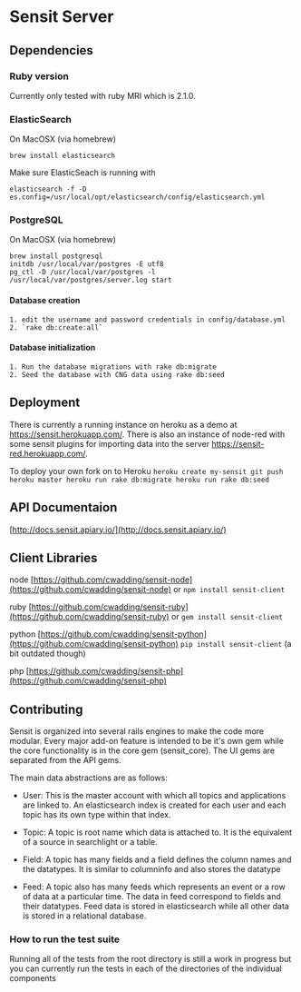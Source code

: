 # Sensit Server

## Dependencies

### Ruby version
Currently only tested with ruby MRI which is 2.1.0.

### ElasticSearch
On MacOSX (via homebrew)

	brew install elasticsearch

Make sure ElasticSeach is running with 

	elasticsearch -f -D es.config=/usr/local/opt/elasticsearch/config/elasticsearch.yml

### PostgreSQL
On MacOSX (via homebrew)

	brew install postgresql
	initdb /usr/local/var/postgres -E utf8
	pg_ctl -D /usr/local/var/postgres -l /usr/local/var/postgres/server.log start



#### Database creation

	1. edit the username and password credentials in config/database.yml
	2. `rake db:create:all`

#### Database initialization
	1. Run the database migrations with rake db:migrate
	2. Seed the database with CNG data using rake db:seed

## Deployment
There is currently a running instance on heroku as a demo at https://sensit.herokuapp.com/.
There is also an instance of node-red with some sensit plugins for importing data into the server https://sensit-red.herokuapp.com/.

To deploy your own fork on to Heroku
	```
	heroku create my-sensit
	git push heroku master
	heroku run rake db:migrate
	heroku run rake db:seed
	```

## API Documentaion

[http://docs.sensit.apiary.io/](http://docs.sensit.apiary.io/)

## Client Libraries

node
[https://github.com/cwadding/sensit-node](https://github.com/cwadding/sensit-node)
or `npm install sensit-client`

ruby
[https://github.com/cwadding/sensit-ruby](https://github.com/cwadding/sensit-ruby)
or `gem install sensit-client`

python
[https://github.com/cwadding/sensit-python](https://github.com/cwadding/sensit-python)
`pip install sensit-client` (a bit outdated though)

php
[https://github.com/cwadding/sensit-php](https://github.com/cwadding/sensit-php)


## Contributing

Sensit is organized into several rails engines to make the code more modular. Every major add-on feature is intended to be it's own gem while the core functionality is in the core gem (sensit_core). The UI gems are separated from the API gems.

The main data abstractions are as follows:

* User: This is the master account with which all topics and applications are linked to. An elasticsearch index is created for each user and each topic has its own type within that index.

* Topic: A topic is root name which data is attached to. It is the equivalent of a source in searchlight or a table.

* Field: A topic has many fields and a field defines the column names and the datatypes. It is similar to columninfo and also stores the datatype

* Feed: A topic also has many feeds which represents an event or a row of data at a particular time. The data in feed correspond to fields and their datatypes. Feed data is stored in elasticsearch while all other data is stored in a relational database.

### How to run the test suite
Running all of the tests from the root directory is still a work in progress but you can currently run the tests in each of the directories of the individual components

